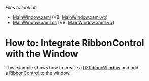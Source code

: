 <!-- default file list -->
*Files to look at*:

* [MainWindow.xaml](./CS/DXRibbonWindow_Ex/MainWindow.xaml) (VB: [MainWindow.xaml.vb](./VB/DXRibbonWindow_Ex/MainWindow.xaml.vb))
* [MainWindow.xaml.cs](./CS/DXRibbonWindow_Ex/MainWindow.xaml.cs) (VB: [MainWindow.xaml.vb](./VB/DXRibbonWindow_Ex/MainWindow.xaml.vb))
<!-- default file list end -->
# How to: Integrate RibbonControl with the Window


<p>This example shows how to create a <a href="https://documentation.devexpress.com/#WPF/CustomDocument7980">DXRibbonWindow</a> and add a <a href="https://documentation.devexpress.com/#WPF/CustomDocument7954">RibbonControl</a> to the window.</p>

<br/>


